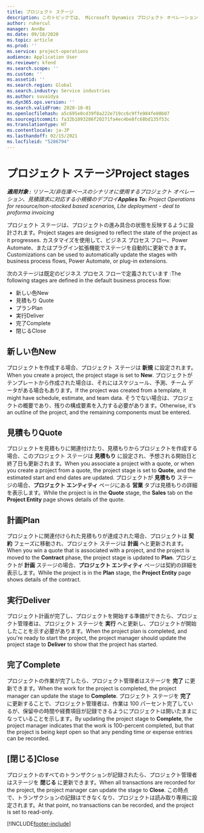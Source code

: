 ```yaml
---
title: プロジェクト ステージ
description: このトピックでは、 Microsoft Dynamics プロジェクト オペレーションで利用可能なプロジェクトのステージについて説明します。
author: ruhercul
manager: AnnBe
ms.date: 09/18/2020
ms.topic: article
ms.prod: ''
ms.service: project-operations
audience: Application User
ms.reviewer: kfend
ms.search.scope: ''
ms.custom: ''
ms.assetid: ''
ms.search.region: Global
ms.search.industry: Service industries
ms.author: suvaidya
ms.dyn365.ops.version: ''
ms.search.validFrom: 2020-10-01
ms.openlocfilehash: a5c695e0cd39f8a222e719cc6c9ffe984fe80b07
ms.sourcegitcommit: fa32b1893286f20271fa4ec4be8fc68bd135f53c
ms.translationtype: HT
ms.contentlocale: ja-JP
ms.lasthandoff: 02/15/2021
ms.locfileid: "5286794"
---
```

# <a name="project-stages"></a><span data-ttu-id="32154-103">プロジェクト ステージ</span><span class="sxs-lookup"><span data-stu-id="32154-103">Project stages</span></span>

<span data-ttu-id="32154-104">_**適用対象 :** リソース/非在庫ベースのシナリオに使用するプロジェクト オペレーション、見積請求に対応する小規模のデプロイ_</span><span class="sxs-lookup"><span data-stu-id="32154-104">_**Applies To:** Project Operations for resource/non-stocked based scenarios, Lite deployment - deal to proforma invoicing_</span></span>

<span data-ttu-id="32154-105">プロジェクト ステージは、プロジェクトの進み具合の状態を反映するように設計されます。</span><span class="sxs-lookup"><span data-stu-id="32154-105">Project stages are designed to reflect the state of the project as it progresses.</span></span> <span data-ttu-id="32154-106">カスタマイズを使用して、ビジネス プロセス フロー、Power Automate、またはプラグイン拡張機能でステージを自動的に更新できます。</span><span class="sxs-lookup"><span data-stu-id="32154-106">Customizations can be used to automatically update the stages with business process flows, Power Automate, or plug-in extensions.</span></span>

<span data-ttu-id="32154-107">次のステージは既定のビジネス プロセス フローで定義されています :</span><span class="sxs-lookup"><span data-stu-id="32154-107">The following stages are defined in the default business process flow:</span></span>

- <span data-ttu-id="32154-108">新しい色</span><span class="sxs-lookup"><span data-stu-id="32154-108">New</span></span>
- <span data-ttu-id="32154-109">見積もり </span><span class="sxs-lookup"><span data-stu-id="32154-109">Quote</span></span>
- <span data-ttu-id="32154-110">プラン</span><span class="sxs-lookup"><span data-stu-id="32154-110">Plan</span></span>
- <span data-ttu-id="32154-111">実行</span><span class="sxs-lookup"><span data-stu-id="32154-111">Deliver</span></span>
- <span data-ttu-id="32154-112">完了</span><span class="sxs-lookup"><span data-stu-id="32154-112">Complete</span></span>
- <span data-ttu-id="32154-113">閉じる​​</span><span class="sxs-lookup"><span data-stu-id="32154-113">Close</span></span> 

## <a name="new"></a><span data-ttu-id="32154-114">新しい色</span><span class="sxs-lookup"><span data-stu-id="32154-114">New</span></span>

<span data-ttu-id="32154-115">プロジェクトを作成する場合、プロジェクト ステージは **新規** に設定されます。</span><span class="sxs-lookup"><span data-stu-id="32154-115">When you create a project, the project stage is set to **New**.</span></span> <span data-ttu-id="32154-116">プロジェクトがテンプレートから作成された場合は、それにはスケジュール、予測、チーム データがある場合もあります。</span><span class="sxs-lookup"><span data-stu-id="32154-116">If the project was created from a template, it might have schedule, estimate, and team data.</span></span> <span data-ttu-id="32154-117">そうでない場合は、プロジェクトの概要であり、残りの構成要素を入力する必要があります。</span><span class="sxs-lookup"><span data-stu-id="32154-117">Otherwise, it's an outline of the project, and the remaining components must be entered.</span></span>

## <a name="quote"></a><span data-ttu-id="32154-118">見積もり</span><span class="sxs-lookup"><span data-stu-id="32154-118">Quote</span></span>

<span data-ttu-id="32154-119">プロジェクトを見積もりに関連付けたり、見積もりからプロジェクトを作成する場合、このプロジェクト ステージは **見積もり** に設定され、予想される開始日と終了日も更新されます。</span><span class="sxs-lookup"><span data-stu-id="32154-119">When you associate a project with a quote, or when you create a project from a quote, the project stage is set to **Quote**, and the estimated start and end dates are updated.</span></span> <span data-ttu-id="32154-120">プロジェクトが **見積もり** ステージの場合、**プロジェクト エンティティ** ページにある **営業** タブは見積もりの詳細を表示します。</span><span class="sxs-lookup"><span data-stu-id="32154-120">While the project is in the **Quote** stage, the **Sales** tab on the **Project Entity** page shows details of the quote.</span></span>

## <a name="plan"></a><span data-ttu-id="32154-121">計画</span><span class="sxs-lookup"><span data-stu-id="32154-121">Plan</span></span>

<span data-ttu-id="32154-122">プロジェクトに関連付けられた見積もりが達成された場合、プロジェクトは **契約** フェーズに移動され、プロジェクト ステージは **計画** へと更新されます。</span><span class="sxs-lookup"><span data-stu-id="32154-122">When you win a quote that is associated with a project, and the project is moved to the **Contract** phase, the project stage is updated to **Plan**.</span></span> <span data-ttu-id="32154-123">プロジェクトが **計画** ステージの場合、**プロジェクト エンティティ** ページは契約の詳細を表示します。</span><span class="sxs-lookup"><span data-stu-id="32154-123">While the project is in the **Plan** stage, the **Project Entity** page shows details of the contract.</span></span>

## <a name="deliver"></a><span data-ttu-id="32154-124">実行</span><span class="sxs-lookup"><span data-stu-id="32154-124">Deliver</span></span>

<span data-ttu-id="32154-125">プロジェクト計画が完了し、プロジェクトを開始する準備ができたら、プロジェクト管理者は、プロジェクト ステージを **実行** へと更新し、プロジェクトが開始したことを示す必要があります。</span><span class="sxs-lookup"><span data-stu-id="32154-125">When the project plan is completed, and you're ready to start the project, the project manager should update the project stage to **Deliver** to show that the project has started.</span></span>

## <a name="complete"></a><span data-ttu-id="32154-126">完了</span><span class="sxs-lookup"><span data-stu-id="32154-126">Complete</span></span> 

<span data-ttu-id="32154-127">プロジェクトの作業が完了したら、プロジェクト管理者はステージを **完了** に更新できます。</span><span class="sxs-lookup"><span data-stu-id="32154-127">When the work for the project is completed, the project manager can update the stage to **Complete**.</span></span> <span data-ttu-id="32154-128">プロジェクト ステージを **完了** に更新することで、プロジェクト管理者は、作業は 100 パーセント完了しているが、保留中の時間や経費項目が記録できるようにプロジェクトは開いたままになっていることを示します。</span><span class="sxs-lookup"><span data-stu-id="32154-128">By updating the project stage to **Complete**, the project manager indicates that the work is 100-percent completed, but that the project is being kept open so that any pending time or expense entries can be recorded.</span></span>

## <a name="close"></a><span data-ttu-id="32154-129">[閉じる]</span><span class="sxs-lookup"><span data-stu-id="32154-129">Close</span></span>

<span data-ttu-id="32154-130">プロジェクトのすべてのトランザクションが記録されたら、プロジェクト管理者はステージを **閉じる** に更新できます。</span><span class="sxs-lookup"><span data-stu-id="32154-130">When all transactions are recorded for the project, the project manager can update the stage to **Close**.</span></span> <span data-ttu-id="32154-131">この時点で、トランザクションの記録はできなくなり、プロジェクトは読み取り専用に設定されます。</span><span class="sxs-lookup"><span data-stu-id="32154-131">At that point, no transactions can be recorded, and the project is set to read-only.</span></span>



[!INCLUDE[footer-include](../includes/footer-banner.md)]